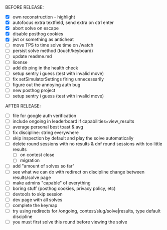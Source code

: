 BEFORE RELEASE:
- [x] own reconstruction - highlight
- [x] autofocus extra textfield, send extra on ctrl enter
- [x] abort solve on escape
- [x] disable posthog cookies
- [x] jwt or something as anticheat 
- [ ] move TPS to time solve time on /watch
- [ ] persist solve method (touch/keyboard)
- [ ] update readme.md
- [ ] license
- [ ] add db ping in the health check
- [ ] setup sentry i guess (test with invalid move)
- [ ] fix setSimulatorSettings firing unnecessarily
- [ ] figure out the annoying auth bug
- [ ] new posthog project
- [ ] setup sentry i guess (test with invalid move)

AFTER RELEASE:
- [ ] file for google auth verification
- [ ] include ongoing in leaderboard if capabilities=view_results
- [ ] average personal best toast & avg 
- [ ] fix discipline: string everywhere
- [ ] skip inspection by default and play the solve automatically
- [ ] delete round sessions with no results & dnf round sessions with too little results
    - [ ] on contest close
    - [ ] migration
- [ ] add "amount of solves so far" 
- [ ] see what we can do with redirect on discipline change between results/solve page
- [ ] make admins "capable" of everything
- [ ] boring stuff (posthog cookies, privacy policy, etc)
- [ ] devtools to skip session
- [ ] dev page with all solves
- [ ] complete the keymap
- [ ] try using redirects for /ongoing, contest/slug/solve|results, type default discipline
- [ ] you must first solve this round before viewing the solve
